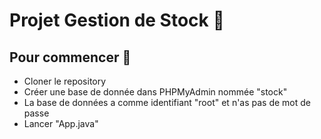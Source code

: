 
  # Projet Gestion de Stock 📝  
  
  
  ## Pour commencer 🚀  
  - Cloner le repository
  - Créer une base de donnée dans PHPMyAdmin nommée "stock"
  - La base de données a comme identifiant "root" et n'as pas de mot de passe
  - Lancer "App.java"
  

  